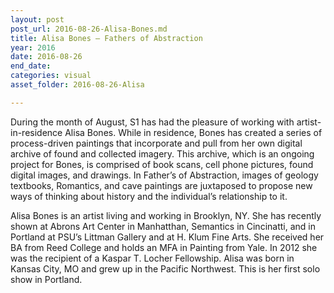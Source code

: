 ```yaml
---
layout: post
post_url: 2016-08-26-Alisa-Bones.md
title: Alisa Bones – Fathers of Abstraction
year: 2016
date: 2016-08-26
end_date: 
categories: visual
asset_folder: 2016-08-26-Alisa

---
```

During the month of August, S1 has had the pleasure of working with artist-in-residence Alisa Bones. While in residence, Bones has created a series of process-driven paintings that incorporate and pull from her own digital archive of found and collected imagery. This archive, which is an ongoing project for Bones, is comprised of book scans, cell phone pictures, found digital images, and drawings. In Father’s of Abstraction, images of geology textbooks, Romantics, and cave paintings are juxtaposed to propose new ways of thinking about history and the individual’s relationship to it.

Alisa Bones is an artist living and working in Brooklyn, NY. She has recently shown at Abrons Art Center in Manhatthan, Semantics in Cincinatti, and in Portland at PSU’s Littman Gallery and at H. Klum Fine Arts. She received her BA from Reed College and holds an MFA in Painting from Yale. In 2012 she was the recipient of a Kaspar T. Locher Fellowship. Alisa was born in Kansas City, MO and grew up in the Pacific Northwest. This is her first solo show in Portland.